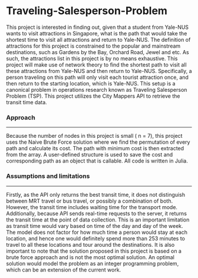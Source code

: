 # Traveling-Salesperson-Problem

This project is interested in finding out, given that a student from Yale-NUS wants to visit attractions in Singapore, what is the path that would take the shortest time to visit all attractions and return to Yale-NUS. The definition of attractions for this project is constrained to the popular and mainstream destinations, such as Gardens by the Bay, Orchard Road, Jewel and etc. As such, the attractions list in this project is by no means exhaustive. This project will make use of network theory to find the shortest path to visit all these attractions from Yale-NUS and then return to Yale-NUS. Specifically, a person traveling on this path will only visit each tourist attraction once, and then return to the starting location, which is Yale-NUS. This setup is a canonical problem in operations research known as Traveling Salesperson Problem (TSP). This project utilizes the City Mappers API to retrieve the transit time data. 

### Approach 
---
Because the number of nodes in this project is small ( n = 7), this project uses the Naive Brute Force solution where we find the permutation of every path and calculate its cost. The path with minimum cost is then extracted from the array. A user-defined structure is used to save the cost and corresponding path as an object that is callable. All code is written in Julia. 

### Assumptions and limitations
---
Firstly, as the API only returns the best transit time, it does not distinguish between MRT travel or bus travel, or possibly a combination of both. However, the transit time includes waiting time for the transport mode. Additionally, because API sends real-time requests to the server, it returns the transit time at the point of data collection. This is an important limitation as transit time would vary based on time of the day and day of the week. The model does not factor for how much time a person would stay at each location, and hence one would definitely spend more than 253 minutes to travel to all these locations and tour around the destinations. It is also important to note that the solution proposed in this project is based on a brute force approach and is not the most optimal solution. An optimal solution would model the problem as an integer programming problem, which can be an extension of the current work. 
